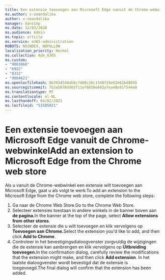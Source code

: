 ```yaml
---
title: Een extensie toevoegen aan Microsoft Edge vanuit de Chrome-webwinkel
ms.author: v-smandalika
author: v-smandalika
manager: dansimp
ms.date: 12/03/2020
ms.audience: Admin
ms.topic: article
ms.service: o365-administration
ROBOTS: NOINDEX, NOFOLLOW
localization_priority: Normal
ms.collection: Adm_O365
ms.custom:
- "9003868"
- "6922"
- "8312"
- "9004621"
ms.openlocfilehash: 0b393d548ab8cf408c26c1548f29e02e61bd8695
ms.sourcegitcommit: 7b2e5078dd65f11af6650e692a7ea48e91f544e0
ms.translationtype: MT
ms.contentlocale: nl-NL
ms.lasthandoff: 04/02/2021
ms.locfileid: "51505021"
---
```

# <a name="add-an-extension-to-microsoft-edge-from-the-chrome-web-store"></a><span data-ttu-id="f2aa3-102">Een extensie toevoegen aan Microsoft Edge vanuit de Chrome-webwinkel</span><span class="sxs-lookup"><span data-stu-id="f2aa3-102">Add an extension to Microsoft Edge from the Chrome web store</span></span>

<span data-ttu-id="f2aa3-103">Als u vanuit de Chrome-webwinkel een extensie wilt toevoegen aan Microsoft Edge, gaat u als volgt te werk:</span><span class="sxs-lookup"><span data-stu-id="f2aa3-103">To add an extension to the Microsoft Edge from the Chrome web store, complete the following steps:</span></span>

1. <span data-ttu-id="f2aa3-104">Ga naar de Chrome Web Store.</span><span class="sxs-lookup"><span data-stu-id="f2aa3-104">Go to the Chrome Web Store.</span></span>
2. <span data-ttu-id="f2aa3-105">Selecteer extensies toestaan in andere winkels in de banner boven aan **de pagina.**</span><span class="sxs-lookup"><span data-stu-id="f2aa3-105">In the banner at the top of the page, select **Allow extensions from other stores**.</span></span>
3. <span data-ttu-id="f2aa3-106">Selecteer de extensie die u wilt toevoegen en klik vervolgens op **Toevoegen aan Chrome.**</span><span class="sxs-lookup"><span data-stu-id="f2aa3-106">Select the extension you'd like to add, and then click **Add to Chrome**.</span></span>
4. <span data-ttu-id="f2aa3-107">Controleer in het bevestigingsdialoogvenster zorgvuldig de wijzigingen die de extensie kan aanbrengen en klik vervolgens op **Uitbreiding toevoegen.**</span><span class="sxs-lookup"><span data-stu-id="f2aa3-107">In the confirmation dialog, carefully review the modifications that the extension might make, and then click **Add extension**.</span></span>
<span data-ttu-id="f2aa3-108">In het laatste dialoogvenster wordt bevestigd dat de extensie is toegevoegd.</span><span class="sxs-lookup"><span data-stu-id="f2aa3-108">The final dialog will confirm that the extension has been added.</span></span>